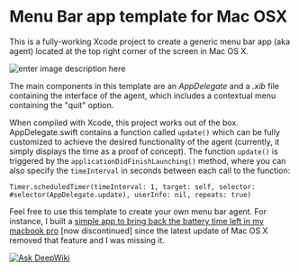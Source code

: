 # Menu Bar app template for Mac OSX
This is a fully-working Xcode project to create a generic menu bar app (aka agent) located at the top right corner of the screen in Mac OS X.

![enter image description here](https://user-images.githubusercontent.com/4199523/26890570-43363434-4bb2-11e7-9de6-7d06d2e8a5af.png)

The main components in this template are an *AppDelegate* and a *.xib* file containing the interface of the agent, which includes a contextual menu containing the "quit" option.

When compiled with Xcode, this project works out of the box. AppDelegate.swift contains a function called `update()` which can be fully customized to achieve the desired functionality of the agent (currently, it simply displays the time as a proof of concept). The function `update()` is triggered by the `applicationDidFinishLaunching()` method, where you can also specify the `timeInterval` in seconds between each call to the  function:

    Timer.scheduledTimer(timeInterval: 1, target: self, selector: #selector(AppDelegate.update), userInfo: nil, repeats: true)

Feel free to use this template to create your own menu bar agent. For instance, I built a [simple app to bring back the battery time left in my macbook pro](https://www.producthunt.com/posts/tlob-time-left-on-battery) [now discontinued] since the latest update of Mac OS X removed that feature and I was missing it.

[![Ask DeepWiki](https://deepwiki.com/badge.svg)](https://deepwiki.com/albertobeta/MenuBarOSXapp)
